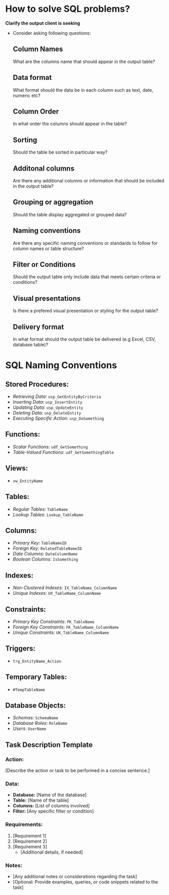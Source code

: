 # How to solve SQL problems?

**Clarify the output client is seeking**

- Consider asking following questions:

    ## Column Names
    What are the columns name that should appear in the output table?

    ## Data format
    What format should the data be in each column such as text, date, numeric etc?

    ## Column Order
    In what order the columns should appear in the table?

    ## Sorting
    Should the table be sorted in particular way?

    ## Additonal columns
    Are there any additional columns or information that should be included in the output table?

    ## Grouping or aggregation
    Should the table display aggregated or grouped data?

    ## Naming conventions
    Are there any specific naming conventions or standards to follow for column names or table structure?

    ## Filter or Conditions
    Should the output table only include data that meets certain criteria or conditions?

    ## Visual presentations
    Is there a prefered visual presentation or styling for the output table? 

    ## Delivery format
    In what format should the output table be delivered (e.g Excel, CSV, database table)?



# SQL Naming Conventions

## Stored Procedures:
- *Retrieving Data*: `usp_GetEntityByCriteria`
- *Inserting Data*: `usp_InsertEntity`
- *Updating Data*: `usp_UpdateEntity`
- *Deleting Data*: `usp_DeleteEntity`
- *Executing Specific Action*: `usp_DoSomething`

## Functions:
- *Scalar Functions*: `udf_GetSomething`
- *Table-Valued Functions*: `udf_GetSomethingTable`

## Views:
- `vw_EntityName`

## Tables:
- *Regular Tables*: `TableName`
- *Lookup Tables*: `Lookup_TableName`

## Columns:
- *Primary Key*: `TableNameID`
- *Foreign Key*: `RelatedTableNameID`
- *Date Columns*: `DateColumnName`
- *Boolean Columns*: `IsSomething`

## Indexes:
- *Non-Clustered Indexes*: `IX_TableName_ColumnName`
- *Unique Indexes*: `UX_TableName_ColumnName`

## Constraints:
- *Primary Key Constraints*: `PK_TableName`
- *Foreign Key Constraints*: `FK_TableName_ColumnName`
- *Unique Constraints*: `UK_TableName_ColumnName`

## Triggers:
- `trg_EntityName_Action`

## Temporary Tables:
- `#TempTableName`

## Database Objects:
- *Schemas*: `SchemaName`
- *Database Roles*: `RoleName`
- *Users*: `UserName`


## Task Description Template

### Action:
[Describe the action or task to be performed in a concise sentence.]

### Data:
- **Database:** [Name of the database]
- **Table:** [Name of the table]
- **Columns:** [List of columns involved]
- **Filter:** [Any specific filter or condition]

### Requirements:
1. [Requirement 1]
2. [Requirement 2]
3. [Requirement 3]
   - [Additional details, if needed]

### Notes:
- [Any additional notes or considerations regarding the task]
- [Optional: Provide examples, queries, or code snippets related to the task]

